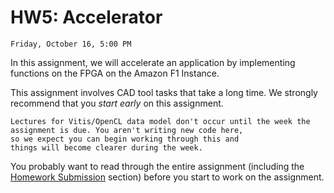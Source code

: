 # HW5: Accelerator

```{admonition} Due
Friday, October 16, 5:00 PM
```
In this assignment, we will accelerate an application by implementing functions on the FPGA on the Amazon F1 Instance.

This assignment involves CAD tool tasks that take a long time.   We strongly recommend that you *start early*
on this assignment.

```{note}
Lectures for Vitis/OpenCL data model don't occur until the week the assignment is due. You aren't writing new code here, 
so we expect you can begin working through this and
things will become clearer during the week.
```

You probably want to read through the entire assignment (including the
[Homework Submission](homework_submission) section) before you start to work on the assignment. 